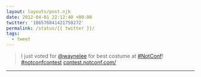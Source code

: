 ```yaml
---
layout: layouts/post.njk
date: 2012-04-01 22:12:40 +00:00
twitter: '186576841421750272'
permalink: /status/{{ twitter }}/
tags: 
  - tweet
---
```


> I just voted for [@waynelee](https://twitter.com/waynelee) for best costume at [#NotConf](https://twitter.com/hashtag/NotConf)! [#notconfcontest](https://twitter.com/hashtag/notconfcontest) [contest.notconf.com/](http://contest.notconf.com/)

---
